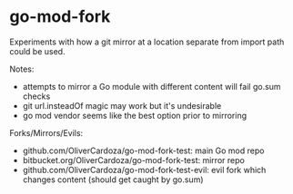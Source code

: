 # go-mod-fork

Experiments with how a git mirror at a location separate from import path could be used.

Notes:

* attempts to mirror a Go module with different content will fail go.sum checks
* git url.insteadOf magic may work but it's undesirable
* go mod vendor seems like the best option prior to mirroring

Forks/Mirrors/Evils:

* github.com/OliverCardoza/go-mod-fork-test: main Go mod repo
* bitbucket.org/OliverCardoza/go-mod-fork-test: mirror repo
* github.com/OliverCardoza/go-mod-fork-test-evil: evil fork which changes content (should get caught by go.sum)
